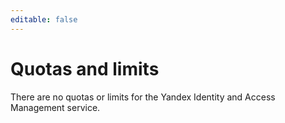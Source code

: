 ```yaml
---
editable: false
---
```

# Quotas and limits

There are no quotas or limits for the Yandex Identity and Access Management service.


